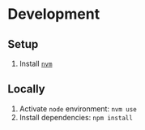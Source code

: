 # Development

## Setup

1. Install [`nvm`](https://github.com/creationix/nvm#installation)

## Locally

1. Activate `node` environment: `nvm use`
1. Install dependencies: `npm install`
